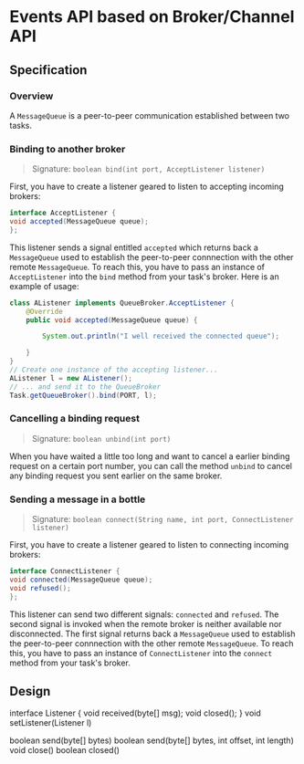 # Events API based on Broker/Channel API

## Specification

### Overview

A ``MessageQueue`` is a peer-to-peer communication established between two tasks.

### Binding to another broker
> Signature: ``boolean bind(int port, AcceptListener listener)``

First, you have to create a listener geared to listen to accepting incoming brokers:

```java
interface AcceptListener {
void accepted(MessageQueue queue);
};
```

This listener sends a signal entitled ``accepted`` which returns back a ``MessageQueue`` used to establish the peer-to-peer connnection with the other remote ``MessageQueue``. To reach this, you have to pass an instance of ``AcceptListener`` into the ``bind`` method from your task's broker. Here is an example of usage:

```java
class AListener implements QueueBroker.AcceptListener {
    @Override
    public void accepted(MessageQueue queue) {

        System.out.println("I well received the connected queue");

    }
}
// Create one instance of the accepting listener...
AListener l = new AListener();
// ... and send it to the QueueBroker
Task.getQueueBroker().bind(PORT, l);
```


### Cancelling a binding request
> Signature: ``boolean unbind(int port)``

When you have waited a little too long and want to cancel a earlier binding request on a certain port number, you can call the method ``unbind`` to cancel any binding request you sent earlier on the same broker.

### Sending a message in a bottle
> Signature: ``boolean connect(String name, int port, ConnectListener listener)``

First, you have to create a listener geared to listen to connecting incoming brokers:

```java
interface ConnectListener {
void connected(MessageQueue queue);
void refused();
};
```

This listener can send two different signals: ``connected`` and ``refused``. The second signal is invoked when the remote broker is neither available nor disconnected. The first signal returns back a ``MessageQueue`` used to establish the peer-to-peer connnection with the other remote ``MessageQueue``. To reach this, you have to pass an instance of ``ConnectListener`` into the ``connect`` method from your task's broker.

## Design



interface Listener {
void received(byte[] msg);
void closed();
}
void setListener(Listener l)

boolean send(byte[] bytes)
boolean send(byte[] bytes, int offset, int length)
void close()
boolean closed()
